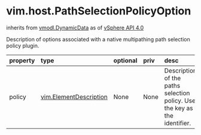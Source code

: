 vim.host.PathSelectionPolicyOption
==================================
inherits from [vmodl.DynamicData](docs/vmodl.DynamicData.md)
as of [vSphere API 4.0](vim.version.md#vim.version.version5)


Description of options associated with a native multipathing   path selection policy plugin.

| property | type | optional | priv | desc |
|:---------|:-----|:---------|:-----|:-----|
| policy | [vim.ElementDescription](vim.ElementDescription.md "vim.ElementDescription") | None | None | Description of the paths selection policy.  Use the key as the   identifier. |


